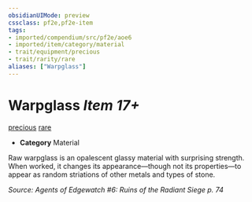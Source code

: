```yaml
---
obsidianUIMode: preview
cssclass: pf2e,pf2e-item
tags:
- imported/compendium/src/pf2e/aoe6
- imported/item/category/material
- trait/equipment/precious
- trait/rarity/rare
aliases: ["Warpglass"]
---
```

# Warpglass *Item 17+*  
[precious](precious.md)  [rare](rare.md)  

- **Category** Material

Raw warpglass is an opalescent glassy material with surprising strength. When worked, it changes its appearance—though not its properties—to appear as random striations of other metals and types of stone.

*Source: Agents of Edgewatch #6: Ruins of the Radiant Siege p. 74*